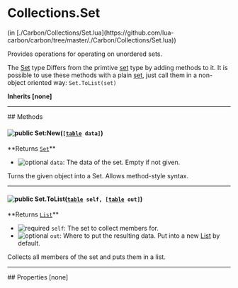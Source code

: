 <link href="../../style.css" rel="stylesheet" type="text/css"/>
<h1 class="class-title">Collections.Set</h1>
<span class="file-link">(in [./Carbon/Collections/Set.lua](https://github.com/lua-carbon/carbon/tree/master/./Carbon/Collections/Set.lua))</span><br/>

Provides operations for operating on unordered sets.

The <a href="Classes/Collections.Set">Set</a> type Differs from the primtive <a href="Types#set">set</a> type by adding methods to it.
It is possible to use these methods with a plain <a href="Types#set">set</a>, just call them in a non-object oriented way:
<code class="lua hljs">Set.ToList(set)
</code>

**Inherits [none]**

<hr />
## Methods
<h4 class="method-name"><img class="doc-image" alt="public" src="https://img.shields.io/badge/ -public-11b237.svg?style=flat-square" />  Set:New(<code>[<a href="Types#table">table</a> data]</code>)</h4>
**<span class="method-returns">Returns <code><a href="Classes/Collections.Set">Set</a></code></span>**

- <img class="doc-image" alt="optional" src="https://img.shields.io/badge/%20-optional-0092e6.svg?style=flat-square" />  `data`: The data of the set. Empty if not given.

Turns the given object into a Set.
Allows method-style syntax.

<hr/>
<h4 class="method-name"><img class="doc-image" alt="public" src="https://img.shields.io/badge/ -public-11b237.svg?style=flat-square" />  Set.ToList(<code><a href="Types#table">table</a> self, [<a href="Types#table">table</a> out]</code>)</h4>
**<span class="method-returns">Returns <code><a href="Classes/Collections.List">List</a></code></span>**

- <img class="doc-image" alt="required" src="https://img.shields.io/badge/%20-required-ff9600.svg?style=flat-square" />  `self`: The set to collect members for.
- <img class="doc-image" alt="optional" src="https://img.shields.io/badge/%20-optional-0092e6.svg?style=flat-square" />  `out`: Where to put the resulting data. Put into a new <a href="Classes/Collections.List">List</a> by default.

Collects all members of the set and puts them in a list.


<hr />
## Properties
[none]
